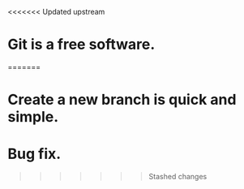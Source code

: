 <<<<<<< Updated upstream
# Git is a free software.
=======
# Create a new branch is quick and simple.
# Bug fix.
>>>>>>> Stashed changes
